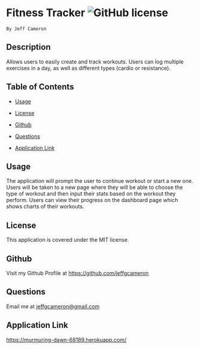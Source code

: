 # Fitness Tracker ![GitHub license](https://img.shields.io/badge/license-MIT-blue.svg)
    By Jeff Cameron

## Description
Allows users to easily create and track workouts. Users can log multiple exercises in a day, as well as different types (cardio or resistance).

## Table of Contents

* [Usage](#usage)


* [License](#license)


* [Github](#github)


* [Questions](#questions)


* [Application Link](#application-link)

## Usage
The application will prompt the user to continue workout or start a new one. Users will be taken to a new page where they will be able to choose the type of workout and then input their stats based on the workout they perform. Users can view their progress on the dashboard page which shows charts of their workouts.

## License
This application is covered under the MIT license.

## Github
Visit my Github Profile at https://github.com/jeffgcameron

## Questions 
Email me at jeffgcameron@gmail.com

## Application Link
https://murmuring-dawn-68189.herokuapp.com/
